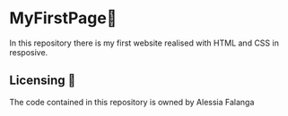 # MyFirstPage🔐
In this repository there is my first website realised with HTML and CSS in resposive.


## Licensing :closed_book:
The code contained in this repository is owned by Alessia Falanga

